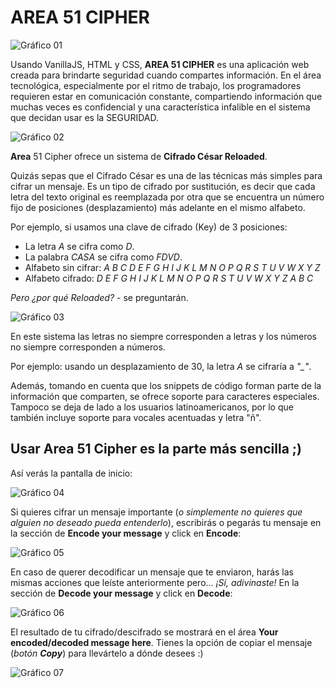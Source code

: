 ﻿# AREA 51 CIPHER

![Gráfico 01](https://drive.google.com/open?id=11hGyb6Dp8TDkf7P18ZfooRuMJg9yxMUQ)

Usando VanillaJS, HTML y CSS, **AREA 51 CIPHER** es una aplicación web creada para brindarte seguridad cuando compartes información.
En el área tecnológica, especialmente por el ritmo de trabajo, los programadores requieren estar en comunicación constante, compartiendo información que muchas veces es confidencial y una característica infalible en el sistema que decidan usar es la SEGURIDAD.

![Gráfico 02](https://drive.google.com/open?id=1AFUtwyWOav9WmVvpRe-nvhRjOJl1Hm2j)

**Area** 51 Cipher ofrece un sistema de **Cifrado César Reloaded**.

Quizás sepas que el Cifrado César es una de las técnicas más simples para cifrar un mensaje. Es un tipo de cifrado por sustitución, es decir que cada letra del texto original es reemplazada por otra que se encuentra un número fijo de posiciones (desplazamiento) más adelante en el mismo alfabeto.

Por ejemplo, si usamos una clave de cifrado (Key) de 3 posiciones:
- La letra *A* se cifra como *D*.
- La palabra *CASA* se cifra como *FDVD*.
- Alfabeto sin cifrar: *A B C D E F G H I J K L M N O P Q R S T U V W X Y Z*
- Alfabeto cifrado: *D E F G H I J K L M N O P Q R S T U V W X Y Z A B C*

*Pero ¿por qué Reloaded?* - se preguntarán.

![Gráfico 03](https://drive.google.com/open?id=1fOnksL9Mzv9OSVPTiRHLoLjVxFPKh-pO)

En este sistema las letras no siempre corresponden a letras y los números no siempre corresponden a números.

Por ejemplo: usando un desplazamiento de 30, la letra *A* se cifraría a *"_"*.

Además, tomando en cuenta que los snippets de código forman parte de la información que comparten, se ofrece soporte para caracteres especiales. Tampoco se deja de lado a los usuarios latinoamericanos, por lo que también incluye soporte para vocales acentuadas y letra "ñ".

## Usar Area 51 Cipher es la parte más sencilla ;)


Así verás la pantalla de inicio:

![Gráfico 04](https://drive.google.com/open?id=1mK_3lxPtktUpJfpuOciQXNZUeBq0gq6c)

Si quieres cifrar un mensaje importante (*o simplemente no quieres que alguien no deseado pueda entenderlo*), escribirás o pegarás tu mensaje en la sección de **Encode your message** y click en **Encode**:

![Gráfico 05](https://drive.google.com/open?id=143MFygtHf5D_IaSu8aE0aqu3xsHM0qAJ)

En caso de querer decodificar un mensaje que te enviaron, harás las mismas acciones que leíste anteriormente pero... *¡Sí, adivinaste!* En la sección de **Decode your message** y click en **Decode**:

![Gráfico 06](https://drive.google.com/open?id=1ynXB1Sw0iS3mdwq2v8z34INlmLvo1lvn)

El resultado de tu cifrado/descifrado se mostrará en el área **Your encoded/decoded message here**. Tienes la opción de copiar el mensaje (_botón **Copy**_) para llevártelo a dónde desees :)

![Gráfico 07](https://drive.google.com/open?id=1QgwHfB9w8rairNwNzKIOvSHUBfxb6eRY)